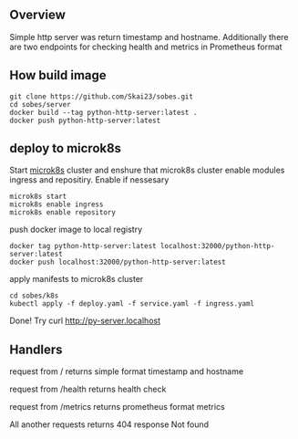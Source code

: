 ## Overview
Simple http server was return timestamp and hostname. 
Additionally there are two endpoints for checking health and metrics in Prometheus format

## How build image
```
git clone https://github.com/Skai23/sobes.git
cd sobes/server
docker build --tag python-http-server:latest .
docker push python-http-server:latest
```
## deploy to microk8s

Start [microk8s](https://github.com/canonical/microk8s) cluster and enshure that microk8s cluster enable modules ingress and repositiry. Enable if nessesary
```
microk8s start
microk8s enable ingress
microk8s enable repository
```
push docker image to local registry
```
docker tag python-http-server:latest localhost:32000/python-http-server:latest
docker push localhost:32000/python-http-server:latest
```
apply manifests to microk8s cluster
```
cd sobes/k8s
kubectl apply -f deploy.yaml -f service.yaml -f ingress.yaml
```
Done! Try curl http://py-server.localhost

## Handlers
request from / returns simple format timestamp and hostname

request from /health returns health check

request from /metrics returns prometheus format metrics

All another requests returns 404 response Not found

